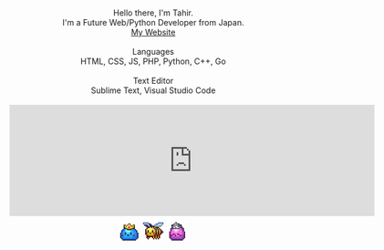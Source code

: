 <p align="center">
    <br>
    Hello there, I'm Tahir.
    <br> 
    I'm a Future Web/Python Developer from Japan.
    <br>
    <a href="https://asimo10.github.io" target="_blank">My Website</a>
    <br>
    <br>
    Languages
    <br>
    HTML, CSS, JS, PHP, Python, C++, Go
    <br>
    <br>
    Text Editor
    <br>
    Sublime Text, Visual Studio Code
    <br>
    <br>
    <iframe id="reddit-embed" src="https://www.redditmedia.com/r/entitledparents/comments/n85goa/em_thinks_that_her_religion_dictates_my_lifestyle/gxgupwd/?depth=1&amp;showmore=false&amp;embed=true&amp;showmedia=false" sandbox="allow-scripts allow-same-origin allow-popups" style="border: none;" height="195" width="640" scrolling="no"></iframe>
    <img src="Slime_Prince.gif"/>
    <img src="Honey_Bee.gif"/>
    <img src="Slime_Princess.gif"/>
    <br>
</p>
